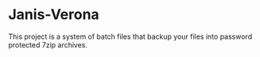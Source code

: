 # Janis-Verona

This project is a system of batch files that backup your files into password protected 7zip archives.
